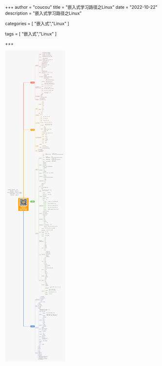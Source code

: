 +++
author = "coucou"
title = "嵌入式学习路径之Linux"
date = "2022-10-22"
description = "嵌入式学习路径之Linux"

categories = [
    "嵌入式","Linux"
]

tags = [
    "嵌入式","Linux"
]

+++

![](1.png)

